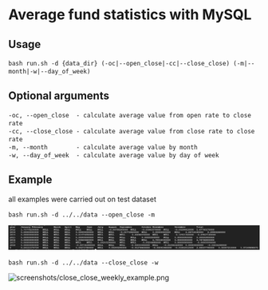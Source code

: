 # Average fund statistics with MySQL



## Usage

```shell
bash run.sh -d {data_dir} (-oc|--open_close|-cc|--close_close) (-m|--month|-w|--day_of_week)
```

## Optional arguments

```shell
-oc, --open_close  - calculate average value from open rate to close rate
-cc, --close_close - calculate average value from close rate to close rate
-m, --month        - calculate average value by month
-w, --day_of_week  - calculate average value by day of week
```

## Example

all examples were carried out on test dataset

```shell
bash run.sh -d ../../data --open_close -m
```

![screenshots/open_close_example.png](screenshots/open_close_monthly_example.png)

```shell
bash run.sh -d ../../data --close_close -w
```

![screenshots/close_close_weekly_example.png](screenshots/close_close_weekly_example.png)
